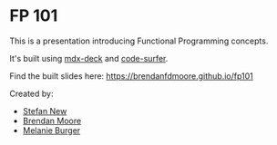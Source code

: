 # FP 101

This is a presentation introducing Functional Programming concepts.

It's built using [mdx-deck](https://github.com/jxnblk/mdx-deck) and [code-surfer](https://github.com/pomber/code-surfer).

Find the built slides here: https://brendanfdmoore.github.io/fp101

Created by:

- [Stefan New](https://github.com/stefannew)
- [Brendan Moore](https://github.com/brendanFDmoore)
- [Melanie Burger](https://github.com/melaniebrgr)
